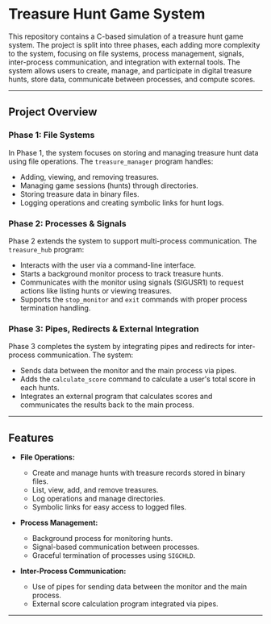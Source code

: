 # Treasure Hunt Game System

This repository contains a C-based simulation of a treasure hunt game system. The project is split into three phases, each adding more complexity to the system, focusing on file systems, process management, signals, inter-process communication, and integration with external tools. The system allows users to create, manage, and participate in digital treasure hunts, store data, communicate between processes, and compute scores.

---

## Project Overview

### Phase 1: File Systems
In Phase 1, the system focuses on storing and managing treasure hunt data using file operations. The `treasure_manager` program handles:
- Adding, viewing, and removing treasures.
- Managing game sessions (hunts) through directories.
- Storing treasure data in binary files.
- Logging operations and creating symbolic links for hunt logs.

### Phase 2: Processes & Signals
Phase 2 extends the system to support multi-process communication. The `treasure_hub` program:
- Interacts with the user via a command-line interface.
- Starts a background monitor process to track treasure hunts.
- Communicates with the monitor using signals (SIGUSR1) to request actions like listing hunts or viewing treasures.
- Supports the `stop_monitor` and `exit` commands with proper process termination handling.

### Phase 3: Pipes, Redirects & External Integration
Phase 3 completes the system by integrating pipes and redirects for inter-process communication. The system:
- Sends data between the monitor and the main process via pipes.
- Adds the `calculate_score` command to calculate a user's total score in each hunts.
- Integrates an external program that calculates scores and communicates the results back to the main process.

---

## Features

- **File Operations:**
  - Create and manage hunts with treasure records stored in binary files.
  - List, view, add, and remove treasures.
  - Log operations and manage directories.
  - Symbolic links for easy access to logged files.

- **Process Management:**
  - Background process for monitoring hunts.
  - Signal-based communication between processes.
  - Graceful termination of processes using `SIGCHLD`.

- **Inter-Process Communication:**
  - Use of pipes for sending data between the monitor and the main process.
  - External score calculation program integrated via pipes.
  
---

